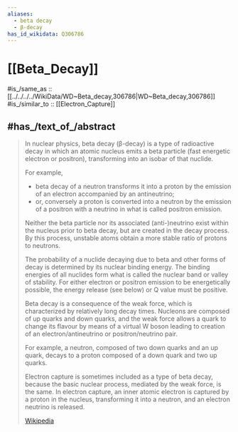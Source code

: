 ```yaml
---
aliases:
  - beta decay
  - β-decay
has_id_wikidata: Q306786
---
```


# [[Beta_Decay]] 

#is_/same_as :: [[../../../../WikiData/WD~Beta_decay,306786|WD~Beta_decay,306786]] 
#is_/similar_to :: [[Electron_Capture]] 

## #has_/text_of_/abstract 

> In nuclear physics, beta decay (β-decay) is a type of radioactive decay 
> in which an atomic nucleus emits a beta particle (fast energetic electron or positron), 
> transforming into an isobar of that nuclide. 
> 
> For example, 
> - beta decay of a neutron transforms it into a proton 
>   by the emission of an electron accompanied by an antineutrino; 
> - or, conversely a proton is converted into a neutron 
>   by the emission of a positron with a neutrino in what is called positron emission. 
> 
> Neither the beta particle nor its associated (anti-)neutrino exist within the nucleus 
> prior to beta decay, but are created in the decay process. 
> By this process, unstable atoms obtain a more stable ratio of protons to neutrons. 
> 
> The probability of a nuclide decaying due to beta and other forms of decay 
> is determined by its nuclear binding energy. 
> The binding energies of all nuclides form what is called the nuclear band or valley of stability. 
> For either electron or positron emission to be energetically possible, 
> the energy release (see below) or Q value must be positive.
>
> Beta decay is a consequence of the weak force, 
> which is characterized by relatively long decay times. 
> Nucleons are composed of up quarks and down quarks, 
> and the weak force allows a quark to change its flavour by means of a virtual W boson 
> leading to creation of an electron/antineutrino or positron/neutrino pair. 
> 
> For example, a neutron, composed of two down quarks and an up quark, 
> decays to a proton composed of a down quark and two up quarks.
>
> Electron capture is sometimes included as a type of beta decay, 
> because the basic nuclear process, mediated by the weak force, is the same. 
> In electron capture, an inner atomic electron is captured by a proton in the nucleus, 
> transforming it into a neutron, and an electron neutrino is released.
>
> [Wikipedia](https://en.wikipedia.org/wiki/Beta%20decay) 

